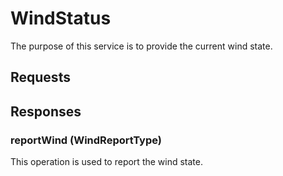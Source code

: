 # WindStatus
The purpose of this service is to provide the current wind state.

## Requests

## Responses
### reportWind (WindReportType)
This operation is used to report the wind state.
